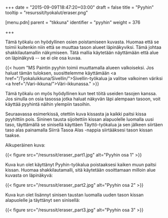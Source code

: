 +++
date = "2015-09-09T18:47:20+03:00"
draft = false
title = "Pyyhin"
tooltip = "resurssit/tyokalut/eraser.png"

[menu.pdn]
	parent = "tikkuna"
	identifier = "pyyhin"
	weight = 376

+++

Tämä työkalu on hyödyllinen osien poistamiseen kuvasta. Huomaa että se toimii kuitenkin niin että se muuttaa tason alueet läpinäkyviksi. Tämä johtaa shakkilautamallin näkymiseen. 
Tätä mallia käytetään näyttämään että alue on läpinäkyvä -- se ei ole osa kuvaa.

{{< huom "MS Paintin pyyhin toimii muuttamalla alueen valkoiseksi. Jos haluat tämän tuloksen, suosittelemme käyttämään <a href=\"/Tyokaluikkuna/Sivellin/\">Sivellin-työkalua</a> ja valitse valkoinen väriksi <a href=\"/Vari-ikkuna/\">Väri-ikkunassa</a>." >}}

Tämä työkalu on myös hyödyllinen kun teet töitä useiden tasojen kanssa. Jos sinulla on osia tasossa jotka haluat näkyvän läpi alempaan tasoon, voit käyttää pyyhintä näihin 
ylempiin tasoihin.

Seuraavassa esimerkissä, otettiin kuva kissasta ja kaikki paitsi kissa pyyhittiin pois. Sininen tausta sijoitettiin kissan alapuolelle luomalla uusi taso, täyttämällä se 
sinisellä käyttäen Täyttö-työkalua ja sen jälkeen siirtäen taso alas painamalla Siirrä Tasoa Alas -nappia siirtääksesi tason kissan taakse.

Alkuperäinen kuva:

{{< figure src="/resurssit/eraser_part1.jpg" alt="Pyyhin osa 1" >}}

Kuva kun olet käyttänyt Pyyhin-työkalua poistaaksesi kaiken muun paitsi kissan. Huomaa shakkilautamalli, sitä käytetään osoittamaan milloin alue kuvasta on läpinäkyvä:

{{< figure src="/resurssit/eraser_part2.jpg" alt="Pyyhin osa 2" >}}

Kuva kun olet lisännyt sinisen taustan luomalla uuden tason kissan alapuolelle ja täyttänyt sen sinisellä:

{{< figure src="/resurssit/eraser_part3.jpg" alt="Pyyhin osa 3" >}}
